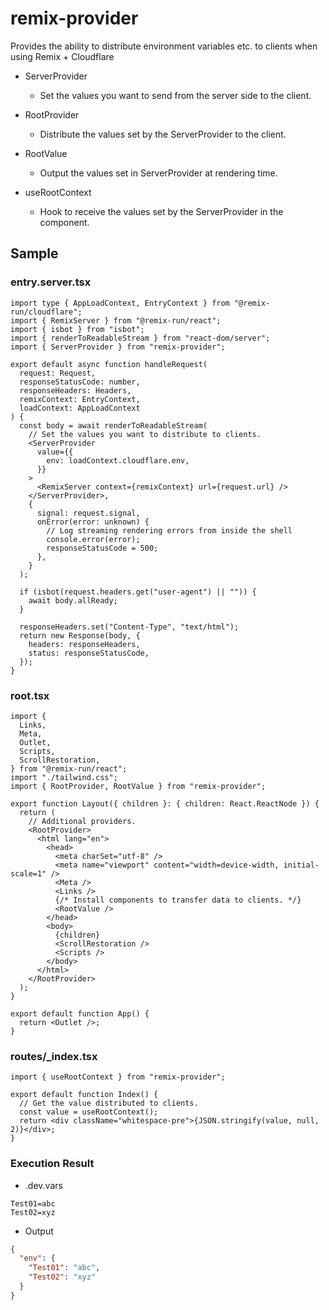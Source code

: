 # remix-provider

Provides the ability to distribute environment variables etc. to clients when using Remix + Cloudflare

- ServerProvider

  - Set the values you want to send from the server side to the client.

- RootProvider
  - Distribute the values set by the ServerProvider to the client.
- RootValue
  - Output the values set in ServerProvider at rendering time.
- useRootContext
  - Hook to receive the values set by the ServerProvider in the component.

## Sample

### entry.server.tsx

```tsx
import type { AppLoadContext, EntryContext } from "@remix-run/cloudflare";
import { RemixServer } from "@remix-run/react";
import { isbot } from "isbot";
import { renderToReadableStream } from "react-dom/server";
import { ServerProvider } from "remix-provider";

export default async function handleRequest(
  request: Request,
  responseStatusCode: number,
  responseHeaders: Headers,
  remixContext: EntryContext,
  loadContext: AppLoadContext
) {
  const body = await renderToReadableStream(
    // Set the values you want to distribute to clients.
    <ServerProvider
      value={{
        env: loadContext.cloudflare.env,
      }}
    >
      <RemixServer context={remixContext} url={request.url} />
    </ServerProvider>,
    {
      signal: request.signal,
      onError(error: unknown) {
        // Log streaming rendering errors from inside the shell
        console.error(error);
        responseStatusCode = 500;
      },
    }
  );

  if (isbot(request.headers.get("user-agent") || "")) {
    await body.allReady;
  }

  responseHeaders.set("Content-Type", "text/html");
  return new Response(body, {
    headers: responseHeaders,
    status: responseStatusCode,
  });
}
```

### root.tsx

```tsx
import {
  Links,
  Meta,
  Outlet,
  Scripts,
  ScrollRestoration,
} from "@remix-run/react";
import "./tailwind.css";
import { RootProvider, RootValue } from "remix-provider";

export function Layout({ children }: { children: React.ReactNode }) {
  return (
    // Additional providers.
    <RootProvider>
      <html lang="en">
        <head>
          <meta charSet="utf-8" />
          <meta name="viewport" content="width=device-width, initial-scale=1" />
          <Meta />
          <Links />
          {/* Install components to transfer data to clients. */}
          <RootValue />
        </head>
        <body>
          {children}
          <ScrollRestoration />
          <Scripts />
        </body>
      </html>
    </RootProvider>
  );
}

export default function App() {
  return <Outlet />;
}
```

### routes/\_index.tsx

```tsx
import { useRootContext } from "remix-provider";

export default function Index() {
  // Get the value distributed to clients.
  const value = useRootContext();
  return <div className="whitespace-pre">{JSON.stringify(value, null, 2)}</div>;
}
```

### Execution Result

- .dev.vars

```env
Test01=abc
Test02=xyz
```

- Output

```json
{
  "env": {
    "Test01": "abc",
    "Test02": "xyz"
  }
}
```
